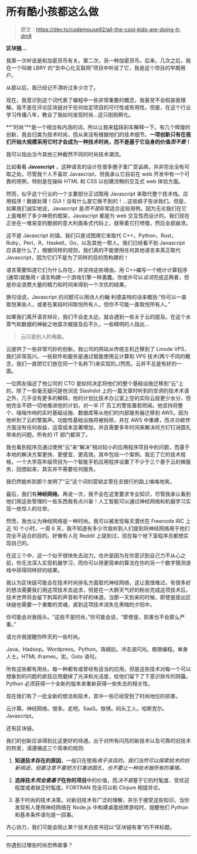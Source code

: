 # 所有酷小孩都这么做

> 原文：<https://dev.to/codemouse92/all-the-cool-kids-are-doing-it-dm8>

**区块链...**

我第一次听说是和加密货币有关。第二次，另一种加密货币。后来，几次之后，我在一个叫做 LBRY 的“去中心化互联网”项目中听说了它，我是这个项目的早期用户。

从那以后，我已经记不清听过多少次了。

现在，我意识到这个词代表了编程中一些非常重要的概念，我甚至不会假装我理解。我不是在评论区块链对于任何给定项目的可行性或有用性。但是，在这个行业学习传播八年，教会了我如何发现时尚...这只刚刚孵化。

**“时尚”**是一个相当有内涵的词，所以让我来猛踩刹车解释一下。有几个辉煌的创新，我会归类为技术时尚，但从来没有根据他们的技术细节。**一项创新只有在我们开始大规模采用它时才会成为一种技术时尚，而不是基于它自身的价值*而不是*！**

我可以指出当今其他三种截然不同的时尚技术潮流。

比如看看 **Javascript** ，这种语言的设计在很多圈子里广受诟病，并非完全没有可取之处。尽管我个人不喜欢 Javascript，但我承认它目前在 web 开发中有一个可靠的用例，特别是在操纵 HTML 和 CSS 以创建流畅的交互式 web 体验方面。

然而，似乎这个行业的一个主要部分正试图用 Javascript 来取代整个技术栈。应用程序！数据处理！GUI！没有什么是它做不到的！...这些疯子告诉我们。但是，如果我们诚实地说，Javascript 是*而不是*非常适合这些用例，因为无论我们在它上面堆积了多少神奇的框架，Javascript 都是为 web 交互性而设计的。我们现在正坐在一堆易变的脆弱的意大利面条式代码上，就等着它打喷嚏，然后全部崩溃。

这不是 Javascript 的错。我们只是试图用它来取代 C++，Python，Rust，Ruby，Perl，R，Haskell，Go，以及其他一帮人。我们已经看不到 Javascript 应该是什么了。根据同样的规则，我们真的不能使用任何其他语言来真正取代 Javascript，因为它们不是为了同样的目的而构建的！

语言需要知道它们为什么存在，并坚持这些理由。用 C++编写一个统计计算程序(通常)就像用 r 语言构建一个游戏引擎一样愚蠢。你或许可以*设法*完成这两者，但是你会浪费大量的精力和时间来得到一个次优的结果。

换句话说，Javascript 的问题可以用诗人约翰·利德盖特的话来概括:“你可以一直取悦某些人，或者在某段时间取悦所有人，但你不可能一直取悦所有人。”

如果我们离开语言辩论，我们不会走太远，就会遇到一些关于云的提及。在这个水蒸气和数据的神秘之地首次被提及后不久，一些精明的人指出...

> 云只是别人的电脑。

云提供了一些非常巧妙的创新。我公司的网站从传统主机迁移到了 Linode VPS，我们非常高兴。一些软件和服务是通过智能使用云计算和 VPS 技术(两个不同的概念，我们一直把它们放在同一个名称下)来实现的。)然而，云并不总是有好的一面。

一位网友描述了他公司的 CTO 是如何决定将他们的整个基础设施迁移到“云”上的，除了一些毫无疑问是他浏览 Slashdot 上的一篇文章时听到的空洞的技术术语之外，几乎没有更多的解释。他的计划比技术办公室上空的实际云层更少水分，但他完全不顾一切地推进他的计划，对一半 IT 员工的警告置若罔闻。他坚持将整个、嗡嗡作响的实时基础设施、数据库等从他们的内部服务器迁移到 AWS，因为他听到了云的警笛声。功能性基础设施将被拆除，并在 AWS 中重建，而*在功能性*方面没有任何收益，运营成本显著增加，并且需要多年时间来解决将方钉钉进圆孔带来的问题。所有的 IT 部门都哭了。

我也看到程序员通过使用“云”来“解决”相对较小的应用程序项目中的问题，而基于本地的解决方案更快、更便宜、更高效。其中包括一个案例，我忘了它的技术规格，一个大学高年级项目为一个智能手机应用程序设置了不少于三个基于云的微服务，回想起来，其实并不需要任何服务。

我仍然能听到那个发明了“云”这个词的营销主管在去银行的路上咯咯地笑。

最后，我们有**神经网络**。再说一次，我不会在这里要求专业知识，尽管我承认看到他们用这些管理的一些东西我有点兴奋！人工智能可以通过神经网络和机器学习实现一些惊人的壮举。

然而，我也认为神经网络是一种时尚。我可以被发现每天潜伏在 Freenode IRC 上近 10 个小时，一周 6 天，我不知道有多少次我听到人们提到将神经网络用于他们完全不适合的目的。好像有人在 Reddit 上提到过，现在每个地下室程序员都想实现自己的。

在这三个中，这一个似乎很快失去动力。也许是因为在你意识到自己力不从心之前，你无法深入实现机器学习，而你可以用更简单的算法在你的另一个数字猜测游戏中获得同样好的结果。

我认为区块链可能会在技术时尚排名方面取代神经网络，这让我很难过。有很多好的想法需要我们用这项技术去追求，但是在一大群天气好的粉丝完成这项技术后，技术世界将会留下刺耳的声音和不好的味道。当那一天到来的时候，即使是提出区块链也需要一个勇敢的灵魂，直到这项技术消失在黑暗的夕阳中。

你可能会对我摇头。“这些不是时尚，”你可能会说，“即使是，损害也不会那么严重。”

请允许我提醒你昨天的一些时尚。

Java。Hadoop。Wordpress。Python。珠姆拉。冲击波闪光。极限编程。单身人士。HTML iframes。宏。Goto 语句。

所有这些都有用处。每一种都有或曾经有适当的应用。但是这些技术对每一个可以想象到的问题的疯狂应用磨掉了光泽和光洁度，给他们留下了下意识排斥的阴霾。Python 必须获得一个全新的版本来重新获得一些失去的相关性。

现在我们有了一批全新的想法和技术，其中一些已经受到了时尚地位的损害。

云计算。神经网络。很多。走吧。SaaS。铁锈。码头工人。哈斯克尔。Javascript。

还有区块链。

我们的创新应该得到比这更好的待遇。出于对所有闪亮的新技术以及可靠的旧技术的热爱，请遵循这三个简单的规则:

1.  **知道技术存在的原因**，一般只在使用*用于该目的。我们当然可以探索技术的创新用途，但要注意不要把方钉塞进圆孔，也不要让一种技术做所有的事情。*

2.  **选择技术*完全是基于*在你的项目**中的价值，而*决不是*基于它的时髦度、受欢迎程度或者缺乏时髦度。FORTRAN 完全可以和 Clojure 相提并论。

3.  基于时尚的技术决策。对新旧技术有广泛的理解，并乐于接受这些知识。当你发现有人使用神经网络在 Node.js 中构建桌面纸牌游戏时，提醒他们 Python 和基本条件语句是一回事。

齐心协力，我们可能会阻止某个技术白皮书冠以“区块链有害”的不祥标题。

* * *

你遇到过哪些时尚恐怖故事？